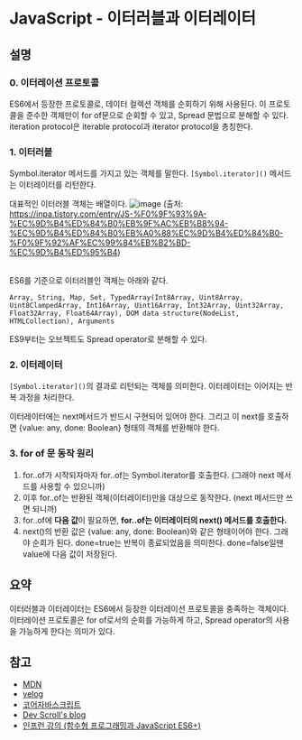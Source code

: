 # JavaScript - 이터러블과 이터레이터

## 설명

### 0. 이터레이션 프로토콜

ES6에서 등장한 프로토콜로, 데이터 컬렉션 객체를 순회하기 위해 사용된다.
이 프로토콜을 준수한 객체만이 for of문으로 순회할 수 있고,
Spread 문법으로 분해할 수 있다.
iteration protocol은 iterable protocol과 iterator protocol을 총칭한다.

### 1. 이터러블

Symbol.iterator 메서드를 가지고 있는 객체를 말한다.
`[Symbol.iterator]()` 메서드는 이터레이터를 리턴한다.

대표적인 이터러블 객체는 배열이다.
![image](https://user-images.githubusercontent.com/47317129/155328672-8bd1122b-6153-4f5b-a2ce-fefadd00e1d5.png)
(출처: https://inpa.tistory.com/entry/JS-%F0%9F%93%9A-%EC%9D%B4%ED%84%B0%EB%9F%AC%EB%B8%94-%EC%9D%B4%ED%84%B0%EB%A0%88%EC%9D%B4%ED%84%B0-%F0%9F%92%AF%EC%99%84%EB%B2%BD-%EC%9D%B4%ED%95%B4)

<br />
ES6를 기준으로 이터러블인 객체는 아래와 같다.

```
Array, String, Map, Set, TypedArray(Int8Array, Uint8Array, Uint8ClampedArray, Int16Array, Uint16Array, Int32Array, Uint32Array, Float32Array, Float64Array), DOM data structure(NodeList, HTMLCollection), Arguments
```

ES9부터는 오브젝트도 Spread operator로 분해할 수 있다.

### 2. 이터레이터

`[Symbol.iterator]()`의 결과로 리턴되는 객체를 의미한다.
이터레이터는 이어지는 반복 과정을 처리한다.

이터레이터에는 next메서드가 반드시 구현되어 있어야 한다.
그리고 이 next를 호출하면 {value: any, done: Boolean} 형태의 객체를 반환해야 한다.

### 3. for of 문 동작 원리

1. for..of가 시작되자마자 for..of는 Symbol.iterator를 호출한다.
   (그래야 next 메서드를 사용할 수 있으니까)
2. 이후 for..of는 반환된 객체(이터레이터)만을 대상으로 동작한다.
   (next 메서드만 쓰면 되니까)
3. for..of에 <b>다음 값</b>이 필요하면, <b>for..of는 이터레이터의 next() 메서드를 호출한다.</b>
4. next()의 반환 값은 {value: any, done: Boolean}와 같은 형태이어야 한다. 그래야 순회가 된다.
   done=true는 반복이 종료되었음을 의미한다. done=false일땐 value에 다음 값이 저장된다.
   ​

## 요약

이터러블과 이터레이터는 ES6에서 등장한 이터레이션 프로토콜을 충족하는 객체이다.
이터레이션 프로토콜은 for of로서의 순회를 가능하게 하고, Spread operator의 사용을 가능하게 한다는 의미가 있다.

## 참고

- [MDN](https://developer.mozilla.org/ko/docs/Web/JavaScript/Reference/Iteration_protocols)
- [velog](https://velog.io/@kimjeongwonn/%EC%9D%B4%ED%84%B0%EB%9F%AC%EB%B8%94%EC%9D%B4%ED%84%B0%EB%A0%88%EC%9D%B4%ED%84%B0%EC%A0%9C%EB%84%A4%EB%A0%88%EC%9D%B4%ED%84%B0-%EB%B3%B5%EC%8A%B5)
- [코어자바스크립트](https://ko.javascript.info/iterable)
- [Dev Scroll's blog](https://inpa.tistory.com/entry/JS-%F0%9F%93%9A-%EC%9D%B4%ED%84%B0%EB%9F%AC%EB%B8%94-%EC%9D%B4%ED%84%B0%EB%A0%88%EC%9D%B4%ED%84%B0-%F0%9F%92%AF%EC%99%84%EB%B2%BD-%EC%9D%B4%ED%95%B4)
- [인프런 강의 (함수형 프로그래밍과 JavaScript ES6+)](https://www.inflearn.com/course/functional-es6/dashboard)
